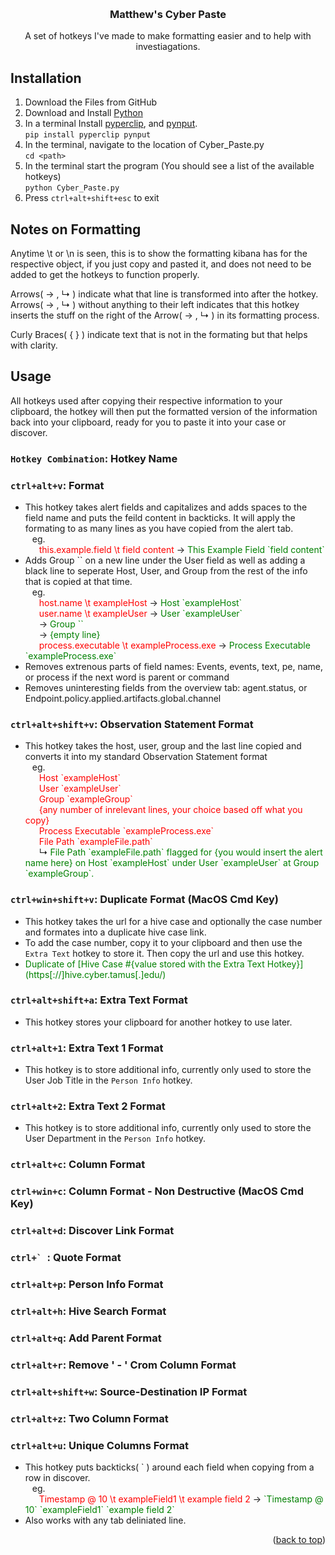 <!-- Improved compatibility of back to top link: See: https://github.com/othneildrew/Best-README-Template/pull/73 -->
<a id="readme-top"></a>
<!--
*** Thanks for checking out the Best-README-Template. If you have a suggestion
*** that would make this better, please fork the repo and create a pull request
*** or simply open an issue with the tag "enhancement".
*** Don't forget to give the project a star!
*** Thanks again! Now go create something AMAZING! :D
-->



<!-- PROJECT SHIELDS -->
<!--
*** I'm using markdown "reference style" links for readability.
*** Reference links are enclosed in brackets [ ] instead of parentheses ( ).
*** See the bottom of this document for the declaration of the reference variables
*** for contributors-url, forks-url, etc. This is an optional, concise syntax you may use.
*** https://www.markdownguide.org/basic-syntax/#reference-style-links
-->

<!-- PROJECT LOGO -->
<br />


<h3 align="center">Matthew's Cyber Paste</h3>

  <p align="center">
    A set of hotkeys I've made to make formatting easier and to help with investiagations.
  </p>
</div>

## Installation

1. Download the Files from GitHub
2. Download and Install [Python](https://www.python.org/downloads/)
3. In a terminal Install [pyperclip](https://pypi.org/project/pyperclip/), and [pynput](https://pypi.org/project/pynput/). <br>
  ```pip install pyperclip pynput ```
4. In the terminal, navigate to the location of Cyber_Paste.py <br>
  `cd <path>` 
5. In the terminal start the program (You should see a list of the available hotkeys)<br>
  ```python Cyber_Paste.py```
6. Press `ctrl+alt+shift+esc` to exit 



<!-- USAGE EXAMPLES -->

## Notes on Formatting
Anytime \t or \n is seen, this is to show the formatting kibana has for the respective object, if you just copy and pasted it, and does not need to be added to get the hotkeys to function properly.

Arrows( → , &#8627; ) indicate what that line is transformed into after the hotkey. Arrows( → , &#8627; ) without anything to their left indicates that this hotkey inserts the stuff on the right of the Arrow( → , &#8627; ) in its formatting process. 

Curly Braces( { } ) indicate text that is not in the formating but that helps with clarity.

## Usage
All hotkeys used after copying their respective information to your clipboard, the hotkey will then put the formatted version of the information back into your clipboard, ready for you to paste it into your case or discover.

### `Hotkey Combination`: Hotkey Name

### `ctrl+alt+v`: Format
- This hotkey takes alert fields and capitalizes and adds spaces to the field name and puts the feild content in backticks. It will apply the formating to as many lines as you have copied from the alert tab. <br>
&ensp;   eg. <br>
&ensp; &ensp; <span style="color: red">this.example.field \t field content</span> → <span style="color: green">This Example Field \`field content\`</span>
- Adds Group \`\` on a new line under the User field as well as adding a black line to seperate Host, User, and Group from the rest of the info that is copied at that time. <br>
&ensp; eg. <br>
&ensp; &ensp; <span style="color: red">host.name \t exampleHost</span> → <span style="color: green">Host \`exampleHost\`</span> <br>
&ensp; &ensp; <span style="color: red">user.name \t exampleUser</span> → <span style="color: green">User \`exampleUser\`</span> <br>
&ensp; &ensp; → <span style="color: green">Group ``</span><br>
&ensp; &ensp; → <span style="color: green">{empty line}</span><br>
&ensp; &ensp; <span style="color: red">process.executable \t exampleProcess.exe</span> → <span style="color: green">Process Executable \`exampleProcess.exe\`</span>
- Removes extrenous parts of field names: Events, events, text, pe, name, or process if the next word is parent or command
- Removes uninteresting fields from the overview tab: agent.status, or Endpoint.policy.applied.artifacts.global.channel

### `ctrl+alt+shift+v`: Observation Statement Format 
- This hotkey takes the host, user, group and the last line copied and converts it into my standard Observation Statement format <br>
&ensp; eg. <br>
&ensp; &ensp; <span style="color: red">Host \`exampleHost\`</span> <br>
&ensp; &ensp; <span style="color: red">User \`exampleUser\`</span> <br>
&ensp; &ensp; <span style="color: red">Group \`exampleGroup\`</span> <br>
&ensp; &ensp; <span style="color: red">{any number of inrelevant lines, your choice based off what you copy}</span> <br>
&ensp; &ensp; <span style="color: red">Process Executable \`exampleProcess.exe\`</span> <br>
&ensp; &ensp; <span style="color: red">File Path \`exampleFile.path\`</span> <br>
&ensp; &ensp; &#8627; <span style="color: green">File Path \`exampleFile.path\` flagged for {you would insert the alert name here} on Host \`exampleHost\` under User \`exampleUser\` at Group \`exampleGroup\`.</span>

### `ctrl+win+shift+v`: Duplicate Format (MacOS Cmd Key)
- This hotkey takes the url for a hive case and optionally the case number and formates into a duplicate hive case link.
- To add the case number, copy it to your clipboard and then use the `Extra Text` hotkey to store it. Then copy the url and use this hotkey.
- <span style="color: green">Duplicate of \[Hive Case #{value stored with the Extra Text Hotkey}\](https[://]hive.cyber.tamus[.]edu/)</span>

### `ctrl+alt+shift+a`: Extra Text Format
- This hotkey stores your clipboard for another hotkey to use later.

### `ctrl+alt+1`: Extra Text 1 Format
- This hotkey is to store additional info, currently only used to store the User Job Title in the `Person Info` hotkey.

### `ctrl+alt+2`: Extra Text 2 Format
- This hotkey is to store additional info, currently only used to store the User Department in the `Person Info` hotkey.

### `ctrl+alt+c`: Column Format

### `ctrl+win+c`: Column Format - Non Destructive (MacOS Cmd Key)

### `ctrl+alt+d`: Discover Link Format

### ``ctrl+` ``: Quote Format

### `ctrl+alt+p`: Person Info Format

### `ctrl+alt+h`: Hive Search Format

### `ctrl+alt+q`: Add Parent Format 

### `ctrl+alt+r`: Remove ' - ' Crom Column Format

### `ctrl+alt+shift+w`: Source-Destination IP Format

### `ctrl+alt+z`: Two Column Format

### `ctrl+alt+u`: Unique Columns Format
- This hotkey puts backticks( \` ) around each field when copying from a row in discover. <br>
&ensp; eg. <br>
&ensp; &ensp; <span style="color: red"> Timestamp @ 10 \t exampleField1 \t example field 2</span> → <span style="color: green">\`Timestamp @ 10\` \`exampleField1\` \`example field 2\`</span>
- Also works with any tab deliniated line.

<p align="right">(<a href="#readme-top">back to top</a>)</p>
